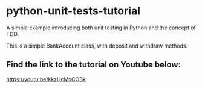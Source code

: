 # python-unit-tests-tutorial

A simple example introducing both unit testing in Python and the concept of TDD.

This is a simple BankAccount class, with deposit and withdraw methods.


## Find the link to the tutorial on Youtube below:
https://youtu.be/kkzHcMxCOBk
